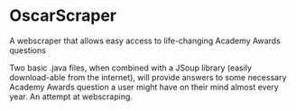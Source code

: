 # OscarScraper
A webscraper that allows easy access to life-changing Academy Awards questions

Two basic .java files, when combined with a JSoup library (easily download-able from the internet), will provide answers to
some necessary Academy Awards question a user might have on their mind almost every year. An attempt at webscraping.
